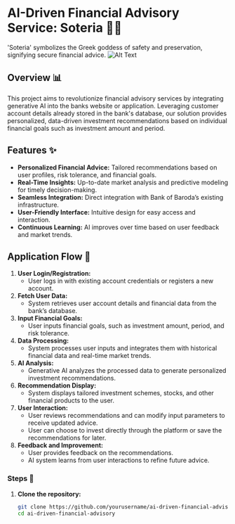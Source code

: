 # AI-Driven Financial Advisory Service: Soteria 🏦🔮
'Soteria' symbolizes the Greek goddess of safety and preservation, signifying secure financial advice.
![Alt Text](https://cdn.w3villa.com/assets/374/original/Artificial_Intelligence_for_Banking_and_Finance.jpg)


## Overview 📊
This project aims to revolutionize financial advisory services by integrating generative AI into the banks website or application. Leveraging customer account details already stored in the bank's database, our solution provides personalized, data-driven investment recommendations based on individual financial goals such as investment amount and period.

## Features ✨
- **Personalized Financial Advice:** Tailored recommendations based on user profiles, risk tolerance, and financial goals.
- **Real-Time Insights:** Up-to-date market analysis and predictive modeling for timely decision-making.
- **Seamless Integration:** Direct integration with Bank of Baroda’s existing infrastructure.
- **User-Friendly Interface:** Intuitive design for easy access and interaction.
- **Continuous Learning:** AI improves over time based on user feedback and market trends.

## Application Flow 🔄
1. **User Login/Registration:**
   - User logs in with existing account credentials or registers a new account.
2. **Fetch User Data:**
   - System retrieves user account details and financial data from the bank’s database.
3. **Input Financial Goals:**
   - User inputs financial goals, such as investment amount, period, and risk tolerance.
4. **Data Processing:**
   - System processes user inputs and integrates them with historical financial data and real-time market trends.
5. **AI Analysis:**
   - Generative AI analyzes the processed data to generate personalized investment recommendations.
6. **Recommendation Display:**
   - System displays tailored investment schemes, stocks, and other financial products to the user.
7. **User Interaction:**
   - User reviews recommendations and can modify input parameters to receive updated advice.
   - User can choose to invest directly through the platform or save the recommendations for later.
8. **Feedback and Improvement:**
   - User provides feedback on the recommendations.
   - AI system learns from user interactions to refine future advice.
    
### Steps 🚀
1. **Clone the repository:**
   ```bash
   git clone https://github.com/yourusername/ai-driven-financial-advisory.git
   cd ai-driven-financial-advisory
